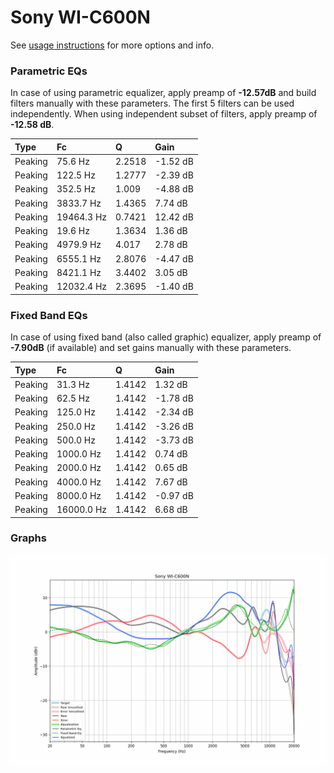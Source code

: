 # Sony WI-C600N
See [usage instructions](https://github.com/jaakkopasanen/AutoEq#usage) for more options and info.

### Parametric EQs
In case of using parametric equalizer, apply preamp of **-12.57dB** and build filters manually
with these parameters. The first 5 filters can be used independently.
When using independent subset of filters, apply preamp of **-12.58 dB**.

| Type    | Fc         |      Q | Gain     |
|:--------|:-----------|:-------|:---------|
| Peaking | 75.6 Hz    | 2.2518 | -1.52 dB |
| Peaking | 122.5 Hz   | 1.2777 | -2.39 dB |
| Peaking | 352.5 Hz   | 1.009  | -4.88 dB |
| Peaking | 3833.7 Hz  | 1.4365 | 7.74 dB  |
| Peaking | 19464.3 Hz | 0.7421 | 12.42 dB |
| Peaking | 19.6 Hz    | 1.3634 | 1.36 dB  |
| Peaking | 4979.9 Hz  | 4.017  | 2.78 dB  |
| Peaking | 6555.1 Hz  | 2.8076 | -4.47 dB |
| Peaking | 8421.1 Hz  | 3.4402 | 3.05 dB  |
| Peaking | 12032.4 Hz | 2.3695 | -1.40 dB |

### Fixed Band EQs
In case of using fixed band (also called graphic) equalizer, apply preamp of **-7.90dB**
(if available) and set gains manually with these parameters.

| Type    | Fc         |      Q | Gain     |
|:--------|:-----------|:-------|:---------|
| Peaking | 31.3 Hz    | 1.4142 | 1.32 dB  |
| Peaking | 62.5 Hz    | 1.4142 | -1.78 dB |
| Peaking | 125.0 Hz   | 1.4142 | -2.34 dB |
| Peaking | 250.0 Hz   | 1.4142 | -3.26 dB |
| Peaking | 500.0 Hz   | 1.4142 | -3.73 dB |
| Peaking | 1000.0 Hz  | 1.4142 | 0.74 dB  |
| Peaking | 2000.0 Hz  | 1.4142 | 0.65 dB  |
| Peaking | 4000.0 Hz  | 1.4142 | 7.67 dB  |
| Peaking | 8000.0 Hz  | 1.4142 | -0.97 dB |
| Peaking | 16000.0 Hz | 1.4142 | 6.68 dB  |

### Graphs
![](./Sony%20WI-C600N.png)
